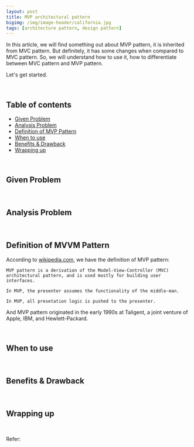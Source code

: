 ```yaml
---
layout: post
title: MVP architectural pattern
bigimg: /img/image-header/california.jpg
tags: [architecture pattern, design pattern]
---
```


In this article, we will find something out about MVP pattern, it is inherited from MVC pattern. But definitely, it has some changes when compared to MVC pattern. So, we will understand how to use it, how to differentiate between MVC pattern and MVP pattern.

Let's get started.

<br>

## Table of contents
- [Given Problem](#given-problem)
- [Analysis Problem](#analysis-problem)
- [Definition of MVP Pattern](#definition-of-mvp-pattern)
- [When to use](#when-to-use)
- [Benefits & Drawback](#benefits-&-drawback)
- [Wrapping up](#wrapping-up)

<br>

## Given Problem




<br>

## Analysis Problem



<br>

## Definition of MVVM Pattern
According to [wikipedia.com](https://en.wikipedia.org/wiki/Model%E2%80%93view%E2%80%93presenter), we have the definition of MVP pattern:

```
MVP pattern is a derivation of the Model-View-Controller (MVC) architectural pattern, and is used mostly for building user interfaces.

In MVP, the presenter assumes the functionality of the middle-man.

In MVP, all presetation logic is pushed to the presenter.
```

And MVP pattern originated in the early 1990s at Taligent, a joint venture of Apple, IBM, and Hewlett-Packard.

<br>

## When to use



<br>

## Benefits & Drawback




<br>

## Wrapping up



<br>

Refer:

